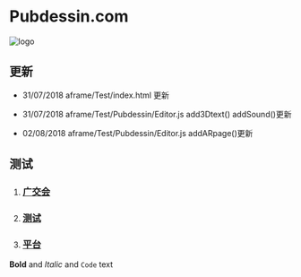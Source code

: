 # Pubdessin.com

![logo](https://gaoxinteng.github.io/AR/aframe/Test/Pubdessin/img/logo.png)
## 更新 

- 31/07/2018 aframe/Test/index.html 更新 

- 31/07/2018 aframe/Test/Pubdessin/Editor.js add3Dtext() addSound()更新 

- 02/08/2018 aframe/Test/Pubdessin/Editor.js addARpage()更新

## 测试
1. ###  [广交会](https://gaoxinteng.github.io/AR/aframe/Test/Demo.html)
2. ### [测试](https://gaoxinteng.github.io/AR/aframe/Test/ARtest.html)
3. ### [平台](https://gaoxinteng.github.io/AR/aframe/Test/index.html)



**Bold** and _Italic_ and `Code` text



